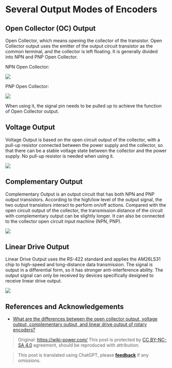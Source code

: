 # Several Output Modes of Encoders

## Open Collector (OC) Output

Open Collector, which means opening the collector of the transistor. Open Collector output uses the emitter of the output circuit transistor as the common terminal, and the collector is left floating. It is generally divided into NPN and PNP Open Collector.

NPN Open Collector:

![](https://img.wiki-power.com/d/wiki-media/img/20211208154257.png)

PNP Open Collector:

![](https://img.wiki-power.com/d/wiki-media/img/20211208154320.png)

When using it, the signal pin needs to be pulled up to achieve the function of Open Collector output.

## Voltage Output

Voltage Output is based on the open circuit output of the collector, with a pull-up resistor connected between the power supply and the collector, so that there can be a stable voltage state between the collector and the power supply. No pull-up resistor is needed when using it.

![](https://img.wiki-power.com/d/wiki-media/img/20211208154330.png)

## Complementary Output

Complementary Output is an output circuit that has both NPN and PNP output transistors. According to the high/low level of the output signal, the two output transistors interact to perform on/off actions. Compared with the open circuit output of the collector, the transmission distance of the circuit with complementary output can be slightly longer. It can also be connected to the collector open circuit input machine (NPN, PNP).

![](https://img.wiki-power.com/d/wiki-media/img/20211208154343.png)

## Linear Drive Output

Linear Drive Output uses the RS-422 standard and applies the AM26LS31 chip to high-speed and long-distance data transmission. The signal is output in a differential form, so it has stronger anti-interference ability. The output signal can only be received by devices specifically designed to receive linear drive output.

![](https://img.wiki-power.com/d/wiki-media/img/20211208154352.png)

## References and Acknowledgements

- [What are the differences between the open collector output, voltage output, complementary output, and linear drive output of rotary encoders?](https://blog.csdn.net/xuyaosong/article/details/78351208)

> Original: <https://wiki-power.com/>
> This post is protected by [CC BY-NC-SA 4.0](https://creativecommons.org/licenses/by/4.0/deed.en) agreement, should be reproduced with attribution.

> This post is translated using ChatGPT, please [**feedback**](https://github.com/linyuxuanlin/Wiki_MkDocs/issues/new) if any omissions.